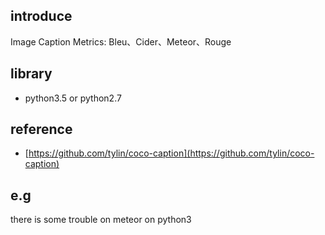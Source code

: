 ## introduce
Image Caption Metrics: Bleu、Cider、Meteor、Rouge

## library
* python3.5 or python2.7
  
## reference
* [https://github.com/tylin/coco-caption](https://github.com/tylin/coco-caption)

## e.g
there is some trouble on meteor on python3
